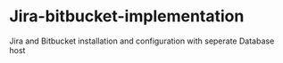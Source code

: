 # Jira-bitbucket-implementation
Jira and Bitbucket installation and configuration with seperate Database host
